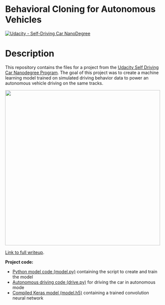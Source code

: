 # Behavioral Cloning for Autonomous Vehicles

[![Udacity - Self-Driving Car NanoDegree](https://s3.amazonaws.com/udacity-sdc/github/shield-carnd.svg)](http://www.udacity.com/drive)

# Description

This repository contains the files for a project from the [Udacity Self Driving Car Nanodegree Program](https://www.udacity.com/course/self-driving-car-engineer-nanodegree--nd013). The goal of this project was to create a machine learning model trained on simulated driving behavior data to power an autonomous vehicle driving on the same tracks.

<img src="https://github.com/stephenvfg/behavioral-cloning/blob/master/writeup-assets/track1-success.gif" width="500px">

[Link to full writeup](https://github.com/stephenvfg/behavioral-cloning/blob/master/writeup.md).

**Project code:**

* [Python model code (model.py)](https://github.com/stephenvfg/behavioral-cloning/blob/master/model.py) containing the script to create and train the model
* [Autonomous driving code (drive.py)](https://github.com/stephenvfg/behavioral-cloning/blob/master/drive.py) for driving the car in autonomous mode
* [Compiled Keras model (model.h5)](https://github.com/stephenvfg/behavioral-cloning/blob/master/model.h5) containing a trained convolution neural network 
